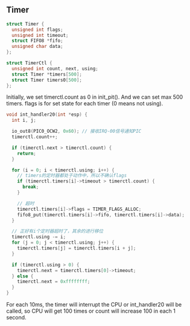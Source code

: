 ## Timer
``` C
struct Timer {
  unsigned int flags;
  unsigned int timeout;
  struct FIFO8 *fifo;
  unsigned char data;
};

struct TimerCtl {
  unsigned int count, next, using;
  struct Timer *timers[500];
  struct Timer timers0[500];
};
```
Initially, we set timerctl.count as 0 in init_pit(). And we can set max 500 timers. flags is for set state for each timer (0 means not using).

``` C
void int_handler20(int *esp) {
  int i, j;

  io_out8(PIC0_OCW2, 0x60); // 接收IRQ-00信号通知PIC
  timerctl.count++;

  if (timerctl.next > timerctl.count) {
    return;
  }

  for (i = 0; i < timerctl.using; i++) {
    // timers的定时器都处于动作中，所以不确认flags
    if (timerctl.timers[i]->timeout > timerctl.count) {
      break;
    }

    // 超时
    timerctl.timers[i]->flags = TIMER_FLAGS_ALLOC;
    fifo8_put(timerctl.timers[i]->fifo, timerctl.timers[i]->data);
  }

  // 正好有i个定时器超时了，其余的进行移位
  timerctl.using -= i;
  for (j = 0; j < timerctl.using; j++) {
    timerctl.timers[j] = timerctl.timers[i + j];
  }

  if (timerctl.using > 0) {
    timerctl.next = timerctl.timers[0]->timeout;
  } else {
    timerctl.next = 0xffffffff;
  }
}
```

For each 10ms, the timer will interrupt the CPU or int_handler20 will be called, so CPU will get 100 times or count will increase 100 in each 1 second.